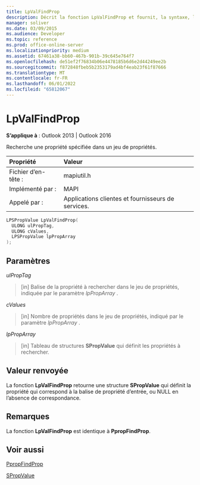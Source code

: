 ```yaml
---
title: LpValFindProp
description: Décrit la fonction LpValFindProp et fournit, la syntaxe, les paramètres, la valeur de retour et des remarques supplémentaires.
manager: soliver
ms.date: 03/09/2015
ms.audience: Developer
ms.topic: reference
ms.prod: office-online-server
ms.localizationpriority: medium
ms.assetid: 67461a38-bb60-467b-901b-39c645e764f7
ms.openlocfilehash: de51ef2f76834b06e4478185b6d6e2d44249ee2b
ms.sourcegitcommit: f872848fbeb5b2353179ad4bf4eab23f61f87666
ms.translationtype: MT
ms.contentlocale: fr-FR
ms.lasthandoff: 06/01/2022
ms.locfileid: "65812067"
---
```

# <a name="lpvalfindprop"></a>LpValFindProp

  
  
**S’applique à** : Outlook 2013 | Outlook 2016 
  
Recherche une propriété spécifiée dans un jeu de propriétés.
  
|Propriété|Valeur|
|:-----|:-----|
|Fichier d’en-tête :  <br/> |mapiutil.h  <br/> |
|Implémenté par :  <br/> |MAPI  <br/> |
|Appelé par :  <br/> |Applications clientes et fournisseurs de services. |
   
```cpp
LPSPropValue LpValFindProp(
  ULONG ulPropTag,
  ULONG cValues,
  LPSPropValue lpPropArray
);
```

## <a name="parameters"></a>Paramètres

 _ulPropTag_
  
> [in] Balise de la propriété à rechercher dans le jeu de propriétés, indiquée par le paramètre  _lpPropArray_ . 
    
 _cValues_
  
> [in] Nombre de propriétés dans le jeu de propriétés, indiqué par le paramètre  _lpPropArray_ . 
    
 _lpPropArray_
  
> [in] Tableau de structures **SPropValue** qui définit les propriétés à rechercher. 
    
## <a name="return-value"></a>Valeur renvoyée

La fonction **LpValFindProp** retourne une structure **SPropValue** qui définit la propriété qui correspond à la balise de propriété d’entrée, ou NULL en l’absence de correspondance. 
  
## <a name="remarks"></a>Remarques

La fonction **LpValFindProp** est identique à **PpropFindProp**.
  
## <a name="see-also"></a>Voir aussi



[PpropFindProp](ppropfindprop.md)
  
[SPropValue](spropvalue.md)

